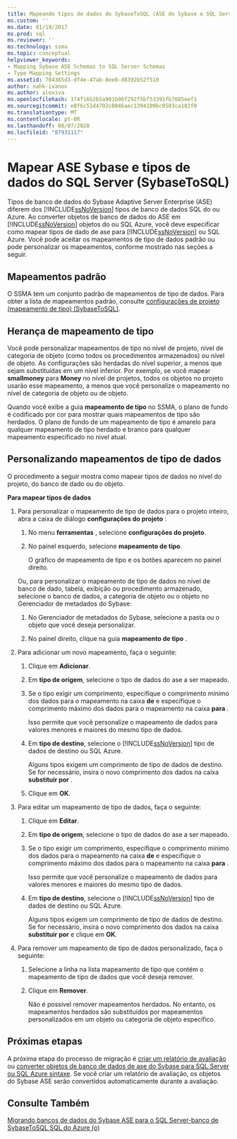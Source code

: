 ```yaml
---
title: Mapeando tipos de dados do SybaseToSQL (ASE do Sybase e SQL Server) | Microsoft Docs
ms.custom: ''
ms.date: 01/19/2017
ms.prod: sql
ms.reviewer: ''
ms.technology: ssma
ms.topic: conceptual
helpviewer_keywords:
- Mapping Sybase ASE Schemas to SQL Server Schemas
- Type Mapping Settings
ms.assetid: 784365d3-df4e-47ab-8ee0-d8392b52f510
author: nahk-ivanov
ms.author: alexiva
ms.openlocfilehash: 174f16b2b5a901b06f292f5bf53391fb7685eef1
ms.sourcegitcommit: e8f6c51d4702c0046aec1394109bc0503ca182f0
ms.translationtype: MT
ms.contentlocale: pt-BR
ms.lasthandoff: 08/07/2020
ms.locfileid: "87931117"
---
```

# <a name="mapping-sybase-ase-and-sql-server-data-types-sybasetosql"></a>Mapear ASE Sybase e tipos de dados do SQL Server (SybaseToSQL)
Tipos de banco de dados do Sybase Adaptive Server Enterprise (ASE) diferem dos [!INCLUDE[ssNoVersion](../../includes/ssnoversion-md.md)] tipos de banco de dados SQL do ou Azure. Ao converter objetos de banco de dados do ASE em [!INCLUDE[ssNoVersion](../../includes/ssnoversion-md.md)] objetos do ou SQL Azure, você deve especificar como mapear tipos de dado de ase para [!INCLUDE[ssNoVersion](../../includes/ssnoversion-md.md)] ou SQL Azure. Você pode aceitar os mapeamentos de tipo de dados padrão ou pode personalizar os mapeamentos, conforme mostrado nas seções a seguir.  
  
## <a name="default-mappings"></a>Mapeamentos padrão  
O SSMA tem um conjunto padrão de mapeamentos de tipo de dados. Para obter a lista de mapeamentos padrão, consulte [configurações de projeto &#40;mapeamento de tipo&#41; &#40;SybaseToSQL&#41;](../../ssma/sybase/project-settings-type-mapping-sybasetosql.md).  
  
## <a name="type-mapping-inheritance"></a>Herança de mapeamento de tipo  
Você pode personalizar mapeamentos de tipo no nível de projeto, nível de categoria de objeto (como todos os procedimentos armazenados) ou nível de objeto. As configurações são herdadas do nível superior, a menos que sejam substituídas em um nível inferior. Por exemplo, se você mapear **smallmoney** para **Money** no nível de projetos, todos os objetos no projeto usarão esse mapeamento, a menos que você personalize o mapeamento no nível de categoria de objeto ou de objeto.  
  
Quando você exibe a guia **mapeamento de tipo** no SSMA, o plano de fundo é codificado por cor para mostrar quais mapeamentos de tipo são herdados. O plano de fundo de um mapeamento de tipo é amarelo para qualquer mapeamento de tipo herdado e branco para qualquer mapeamento especificado no nível atual.  
  
## <a name="customizing-data-type-mappings"></a>Personalizando mapeamentos de tipo de dados  
O procedimento a seguir mostra como mapear tipos de dados no nível do projeto, do banco de dado ou do objeto.  
  
**Para mapear tipos de dados**  
  
1.  Para personalizar o mapeamento de tipo de dados para o projeto inteiro, abra a caixa de diálogo **configurações do projeto** :  
  
    1.  No menu **ferramentas** , selecione **configurações do projeto**.  
  
    2.  No painel esquerdo, selecione **mapeamento de tipo**.  
  
        O gráfico de mapeamento de tipo e os botões aparecem no painel direito.  
  
    Ou, para personalizar o mapeamento de tipo de dados no nível de banco de dado, tabela, exibição ou procedimento armazenado, selecione o banco de dados, a categoria de objeto ou o objeto no Gerenciador de metadados do Sybase:  
  
    1.  No Gerenciador de metadados do Sybase, selecione a pasta ou o objeto que você deseja personalizar.  
  
    2.  No painel direito, clique na guia **mapeamento de tipo** .  
  
2.  Para adicionar um novo mapeamento, faça o seguinte:  
  
    1.  Clique em **Adicionar**.  
  
    2.  Em **tipo de origem**, selecione o tipo de dados do ase a ser mapeado.  
  
    3.  Se o tipo exigir um comprimento, especifique o comprimento mínimo dos dados para o mapeamento na caixa **de** e especifique o comprimento máximo dos dados para o mapeamento na caixa **para** .  
  
        Isso permite que você personalize o mapeamento de dados para valores menores e maiores do mesmo tipo de dados.  
  
    4.  Em **tipo de destino**, selecione o [!INCLUDE[ssNoVersion](../../includes/ssnoversion-md.md)] tipo de dados de destino ou SQL Azure.  
  
        Alguns tipos exigem um comprimento de tipo de dados de destino. Se for necessário, insira o novo comprimento dos dados na caixa **substituir por** .  
  
    5.  Clique em **OK**.  
  
3.  Para editar um mapeamento de tipo de dados, faça o seguinte:  
  
    1.  Clique em **Editar**.  
  
    2.  Em **tipo de origem**, selecione o tipo de dados do ase a ser mapeado.  
  
    3.  Se o tipo exigir um comprimento, especifique o comprimento mínimo dos dados para o mapeamento na caixa **de** e especifique o comprimento máximo dos dados para o mapeamento na caixa **para** .  
  
        Isso permite que você personalize o mapeamento de dados para valores menores e maiores do mesmo tipo de dados.  
  
    4.  Em **tipo de destino**, selecione o [!INCLUDE[ssNoVersion](../../includes/ssnoversion-md.md)] tipo de dados de destino ou SQL Azure.  
  
        Alguns tipos exigem um comprimento de tipo de dados de destino. Se for necessário, insira o novo comprimento dos dados na caixa **substituir por** e clique em **OK**.  
  
4.  Para remover um mapeamento de tipo de dados personalizado, faça o seguinte:  
  
    1.  Selecione a linha na lista mapeamento de tipo que contém o mapeamento de tipo de dados que você deseja remover.  
  
    2.  Clique em **Remover**.  
  
        Não é possível remover mapeamentos herdados. No entanto, os mapeamentos herdados são substituídos por mapeamentos personalizados em um objeto ou categoria de objeto específico.  
  
## <a name="next-steps"></a>Próximas etapas  
A próxima etapa do processo de migração é [criar um relatório de avaliação](assessing-sybase-ase-database-objects-for-conversion-sybasetosql.md) ou [converter objetos de banco de dados de ase do Sybase para SQL Server ou SQL Azure sintaxe](converting-sybase-ase-database-objects-sybasetosql.md). Se você criar um relatório de avaliação, os objetos do Sybase ASE serão convertidos automaticamente durante a avaliação.  
  
## <a name="see-also"></a>Consulte Também  
[Migrando bancos de dados do Sybase ASE para o SQL Server-banco de SybaseToSQL SQL do Azure &#40;o&#41;](../../ssma/sybase/migrating-sybase-ase-databases-to-sql-server-azure-sql-db-sybasetosql.md)  
  
